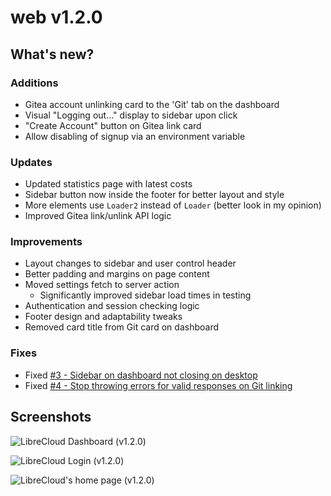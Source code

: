 # web v1.2.0

## What's new?

### Additions

- Gitea account unlinking card to the 'Git' tab on the dashboard
- Visual "Logging out..." display to sidebar upon click
- "Create Account" button on Gitea link card
- Allow disabling of signup via an environment variable

### Updates

- Updated statistics page with latest costs
- Sidebar button now inside the footer for better layout and style
- More elements use `Loader2` instead of `Loader` (better look in my opinion)
- Improved Gitea link/unlink API logic

### Improvements

- Layout changes to sidebar and user control header
- Better padding and margins on page content
- Moved settings fetch to server action
  - Significantly improved sidebar load times in testing
- Authentication and session checking logic
- Footer design and adaptability tweaks
- Removed card title from Git card on dashboard

### Fixes

- Fixed [#3 - Sidebar on dashboard not closing on desktop](https://git.pontusmail.org/librecloud/web/issues/3)
- Fixed [#4 - Stop throwing errors for valid responses on Git linking](https://git.pontusmail.org/librecloud/web/issues/4)

## Screenshots

![LibreCloud Dashboard (v1.2.0)](https://git.pontusmail.org/librecloud/web/raw/branch/main/docs/img/1.2.0-1.png)

![LibreCloud Login (v1.2.0)](https://git.pontusmail.org/librecloud/web/raw/branch/main/docs/img/1.2.0-2.png)

![LibreCloud's home page (v1.2.0)](https://git.pontusmail.org/librecloud/web/raw/branch/main/docs/img/1.2.0-3.png)
